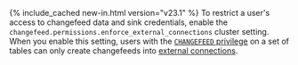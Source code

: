 {% include_cached new-in.html version="v23.1" %} To restrict a user's access to changefeed data and sink credentials, enable the `changefeed.permissions.enforce_external_connections` cluster setting. When you enable this setting, users with the [`CHANGEFEED` privilege](create-changefeed.html#required-privileges) on a set of tables can only create changefeeds into [external connections](create-external-connection.html).